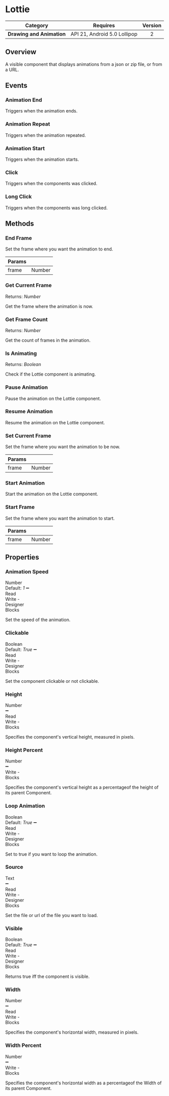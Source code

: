 # Lottie

| Category | Requires | Version |
|:--------:|:-------:|:--------:|
|**Drawing and Animation**|<span class="chip chip-any">API 21, Android 5.0 Lollipop</span>|<span class="chip chip-number">2</span>|

## Overview

A visible component that displays animations from a json or zip file, or from a URL.

## Events

### Animation End

Triggers when the animation ends.

<div class="block" ai2-block="event" not-rendered="true" value="%7B%22componentName%22:%20%22Lottie%22,%20%22name%22:%20%22Animation%20End%22,%20%22param%22:%20%5B%5D%7D"></div>

### Animation Repeat

Triggers when the animation repeated.

<div class="block" ai2-block="event" not-rendered="true" value="%7B%22componentName%22:%20%22Lottie%22,%20%22name%22:%20%22Animation%20Repeat%22,%20%22param%22:%20%5B%5D%7D"></div>

### Animation Start

Triggers when the animation starts.

<div class="block" ai2-block="event" not-rendered="true" value="%7B%22componentName%22:%20%22Lottie%22,%20%22name%22:%20%22Animation%20Start%22,%20%22param%22:%20%5B%5D%7D"></div>

### Click

Triggers when the components was clicked.

<div class="block" ai2-block="event" not-rendered="true" value="%7B%22componentName%22:%20%22Lottie%22,%20%22name%22:%20%22Click%22,%20%22param%22:%20%5B%5D%7D"></div>

### Long Click

Triggers when the components was long clicked.

<div class="block" ai2-block="event" not-rendered="true" value="%7B%22componentName%22:%20%22Lottie%22,%20%22name%22:%20%22Long%20Click%22,%20%22param%22:%20%5B%5D%7D"></div>

## Methods

### End Frame

Set the frame where you want the animation to end.

<div class="block" ai2-block="method" not-rendered="true" value="%7B%22componentName%22:%20%22Lottie%22,%20%22name%22:%20%22End%20Frame%22,%20%22output%22:%20false,%20%22param%22:%20%5B%22frame%22%5D%7D"></div>

| Params | []() |
|--------|------|
|frame|<span class="chip chip-number">Number</span>|

### Get Current Frame

<span class="chip chip-number">Returns: <i>Number</i></span>

Get the frame where the animation is now.

<div class="block" ai2-block="method" not-rendered="true" value="%7B%22componentName%22:%20%22Lottie%22,%20%22name%22:%20%22Get%20Current%20Frame%22,%20%22output%22:%20true,%20%22param%22:%20%5B%5D%7D"></div>

### Get Frame Count

<span class="chip chip-number">Returns: <i>Number</i></span>

Get the count of frames in the animation.

<div class="block" ai2-block="method" not-rendered="true" value="%7B%22componentName%22:%20%22Lottie%22,%20%22name%22:%20%22Get%20Frame%20Count%22,%20%22output%22:%20true,%20%22param%22:%20%5B%5D%7D"></div>

### Is Animating

<span class="chip chip-boolean">Returns: <i>Boolean</i></span>

Check if the Lottie component is animating.

<div class="block" ai2-block="method" not-rendered="true" value="%7B%22componentName%22:%20%22Lottie%22,%20%22name%22:%20%22Is%20Animating%22,%20%22output%22:%20true,%20%22param%22:%20%5B%5D%7D"></div>

### Pause Animation

Pause the animation on the Lottie component.

<div class="block" ai2-block="method" not-rendered="true" value="%7B%22componentName%22:%20%22Lottie%22,%20%22name%22:%20%22Pause%20Animation%22,%20%22output%22:%20false,%20%22param%22:%20%5B%5D%7D"></div>

### Resume Animation

Resume the animation on the Lottie component.

<div class="block" ai2-block="method" not-rendered="true" value="%7B%22componentName%22:%20%22Lottie%22,%20%22name%22:%20%22Resume%20Animation%22,%20%22output%22:%20false,%20%22param%22:%20%5B%5D%7D"></div>

### Set Current Frame

Set the frame where you want the animation to be now.

<div class="block" ai2-block="method" not-rendered="true" value="%7B%22componentName%22:%20%22Lottie%22,%20%22name%22:%20%22Set%20Current%20Frame%22,%20%22output%22:%20false,%20%22param%22:%20%5B%22frame%22%5D%7D"></div>

| Params | []() |
|--------|------|
|frame|<span class="chip chip-number">Number</span>|

### Start Animation

Start the animation on the Lottie component.

<div class="block" ai2-block="method" not-rendered="true" value="%7B%22componentName%22:%20%22Lottie%22,%20%22name%22:%20%22Start%20Animation%22,%20%22output%22:%20false,%20%22param%22:%20%5B%5D%7D"></div>

### Start Frame

Set the frame where you want the animation to start.

<div class="block" ai2-block="method" not-rendered="true" value="%7B%22componentName%22:%20%22Lottie%22,%20%22name%22:%20%22Start%20Frame%22,%20%22output%22:%20false,%20%22param%22:%20%5B%22frame%22%5D%7D"></div>

| Params | []() |
|--------|------|
|frame|<span class="chip chip-number">Number</span>|

## Properties

### Animation Speed

<span style="user-select: none; white-space:pre-wrap;"><span class="chip chip-number">Number</span> <span class="chip chip-number">Default: <i>1</i></span> :heavy_minus_sign: <span class="chip chip-rw">Read</span> <span class="chip chip-rw">Write</span>  - <span class="chip chip-bd">Designer</span> <span class="chip chip-bd">Blocks</span></span>

Set the speed of the animation.

<div class="block" ai2-block="property" not-rendered="true" value="%7B%22componentName%22:%20%22Lottie%22,%20%22name%22:%20%22Animation%20Speed%22,%20%22getter%22:%20true%7D"></div>
<div class="block" ai2-block="property" not-rendered="true" value="%7B%22componentName%22:%20%22Lottie%22,%20%22name%22:%20%22Animation%20Speed%22,%20%22getter%22:%20false%7D"></div>

### Clickable

<span style="user-select: none; white-space:pre-wrap;"><span class="chip chip-boolean">Boolean</span> <span class="chip chip-boolean">Default: <i>True</i></span> :heavy_minus_sign: <span class="chip chip-rw">Read</span> <span class="chip chip-rw">Write</span>  - <span class="chip chip-bd">Designer</span> <span class="chip chip-bd">Blocks</span></span>

Set the component clickable or not clickable.

<div class="block" ai2-block="property" not-rendered="true" value="%7B%22componentName%22:%20%22Lottie%22,%20%22name%22:%20%22Clickable%22,%20%22getter%22:%20true%7D"></div>
<div class="block" ai2-block="property" not-rendered="true" value="%7B%22componentName%22:%20%22Lottie%22,%20%22name%22:%20%22Clickable%22,%20%22getter%22:%20false%7D"></div>

### Height

<span style="user-select: none; white-space:pre-wrap;"><span class="chip chip-number">Number</span> :heavy_minus_sign: <span class="chip chip-rw">Read</span> <span class="chip chip-rw">Write</span>  - <span class="chip chip-bd">Blocks</span></span>

Specifies the component's vertical height, measured in pixels.

<div class="block" ai2-block="property" not-rendered="true" value="%7B%22componentName%22:%20%22Lottie%22,%20%22name%22:%20%22Height%22,%20%22getter%22:%20true%7D"></div>
<div class="block" ai2-block="property" not-rendered="true" value="%7B%22componentName%22:%20%22Lottie%22,%20%22name%22:%20%22Height%22,%20%22getter%22:%20false%7D"></div>

### Height Percent

<span style="user-select: none; white-space:pre-wrap;"><span class="chip chip-number">Number</span> :heavy_minus_sign: <span class="chip chip-rw">Write</span>  - <span class="chip chip-bd">Blocks</span></span>

Specifies the component's vertical height as a percentageof the height of its parent Component.

<div class="block" ai2-block="property" not-rendered="true" value="%7B%22componentName%22:%20%22Lottie%22,%20%22name%22:%20%22Height%20Percent%22,%20%22getter%22:%20false%7D"></div>

### Loop Animation

<span style="user-select: none; white-space:pre-wrap;"><span class="chip chip-boolean">Boolean</span> <span class="chip chip-boolean">Default: <i>True</i></span> :heavy_minus_sign: <span class="chip chip-rw">Read</span> <span class="chip chip-rw">Write</span>  - <span class="chip chip-bd">Designer</span> <span class="chip chip-bd">Blocks</span></span>

Set to true if you want to loop the animation.

<div class="block" ai2-block="property" not-rendered="true" value="%7B%22componentName%22:%20%22Lottie%22,%20%22name%22:%20%22Loop%20Animation%22,%20%22getter%22:%20true%7D"></div>
<div class="block" ai2-block="property" not-rendered="true" value="%7B%22componentName%22:%20%22Lottie%22,%20%22name%22:%20%22Loop%20Animation%22,%20%22getter%22:%20false%7D"></div>

### Source

<span style="user-select: none; white-space:pre-wrap;"><span class="chip chip-text">Text</span> :heavy_minus_sign: <span class="chip chip-rw">Read</span> <span class="chip chip-rw">Write</span>  - <span class="chip chip-bd">Designer</span> <span class="chip chip-bd">Blocks</span></span>

Set the file or url of the file you want to load.

<div class="block" ai2-block="property" not-rendered="true" value="%7B%22componentName%22:%20%22Lottie%22,%20%22name%22:%20%22Source%22,%20%22getter%22:%20true%7D"></div>
<div class="block" ai2-block="property" not-rendered="true" value="%7B%22componentName%22:%20%22Lottie%22,%20%22name%22:%20%22Source%22,%20%22getter%22:%20false%7D"></div>

### Visible

<span style="user-select: none; white-space:pre-wrap;"><span class="chip chip-boolean">Boolean</span> <span class="chip chip-boolean">Default: <i>True</i></span> :heavy_minus_sign: <span class="chip chip-rw">Read</span> <span class="chip chip-rw">Write</span>  - <span class="chip chip-bd">Designer</span> <span class="chip chip-bd">Blocks</span></span>

Returns true iff the component is visible.

<div class="block" ai2-block="property" not-rendered="true" value="%7B%22componentName%22:%20%22Lottie%22,%20%22name%22:%20%22Visible%22,%20%22getter%22:%20true%7D"></div>
<div class="block" ai2-block="property" not-rendered="true" value="%7B%22componentName%22:%20%22Lottie%22,%20%22name%22:%20%22Visible%22,%20%22getter%22:%20false%7D"></div>

### Width

<span style="user-select: none; white-space:pre-wrap;"><span class="chip chip-number">Number</span> :heavy_minus_sign: <span class="chip chip-rw">Read</span> <span class="chip chip-rw">Write</span>  - <span class="chip chip-bd">Blocks</span></span>

Specifies the component's horizontal width, measured in pixels.

<div class="block" ai2-block="property" not-rendered="true" value="%7B%22componentName%22:%20%22Lottie%22,%20%22name%22:%20%22Width%22,%20%22getter%22:%20true%7D"></div>
<div class="block" ai2-block="property" not-rendered="true" value="%7B%22componentName%22:%20%22Lottie%22,%20%22name%22:%20%22Width%22,%20%22getter%22:%20false%7D"></div>

### Width Percent

<span style="user-select: none; white-space:pre-wrap;"><span class="chip chip-number">Number</span> :heavy_minus_sign: <span class="chip chip-rw">Write</span>  - <span class="chip chip-bd">Blocks</span></span>

Specifies the component's horizontal width as a percentageof the Width of its parent Component.

<div class="block" ai2-block="property" not-rendered="true" value="%7B%22componentName%22:%20%22Lottie%22,%20%22name%22:%20%22Width%20Percent%22,%20%22getter%22:%20false%7D"></div>
